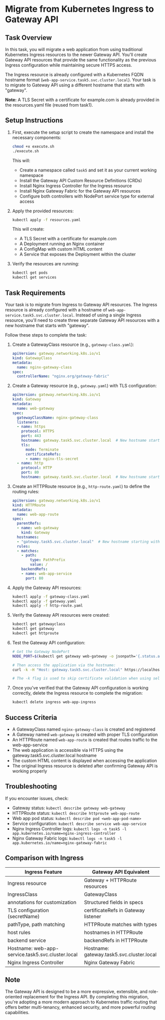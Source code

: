 # Migrate from Kubernetes Ingress to Gateway API

## Task Overview
In this task, you will migrate a web application from using traditional Kubernetes Ingress resources to the newer Gateway API. You'll create Gateway API resources that provide the same functionality as the previous Ingress configuration while maintaining secure HTTPS access.

The Ingress resource is already configured with a Kubernetes FQDN hostname format (`web-app-service.task5.svc.cluster.local`). Your task is to migrate to Gateway API using a different hostname that starts with "gateway".

**Note:** A TLS Secret with a certificate for example.com is already provided in the resources.yaml file (reused from task1).

## Setup Instructions

1. First, execute the setup script to create the namespace and install the necessary components:
   ```bash
   chmod +x execute.sh
   ./execute.sh
   ```
   This will:
   - Create a namespace called `task5` and set it as your current working namespace
   - Install the Gateway API Custom Resource Definitions (CRDs)
   - Install Nginx Ingress Controller for the Ingress resource
   - Install Nginx Gateway Fabric for the Gateway API resources
   - Configure both controllers with NodePort service type for external access

2. Apply the provided resources:
   ```bash
   kubectl apply -f resources.yaml
   ```
   This will create:
   - A TLS Secret with a certificate for example.com
   - A Deployment running an Nginx container
   - A ConfigMap with custom HTML content
   - A Service that exposes the Deployment within the cluster

3. Verify the resources are running:
   ```bash
   kubectl get pods
   kubectl get services
   ```

## Task Requirements

Your task is to migrate from Ingress to Gateway API resources. The Ingress resource is already configured with a hostname of `web-app-service.task5.svc.cluster.local`. Instead of using a single Ingress resource, you'll need to create three separate Gateway API resources with a new hostname that starts with "gateway".

Follow these steps to complete the task:

1. Create a GatewayClass resource (e.g., `gateway-class.yaml`):
   ```yaml
   apiVersion: gateway.networking.k8s.io/v1
   kind: GatewayClass
   metadata:
     name: nginx-gateway-class
   spec:
     controllerName: "nginx.org/gateway-fabric"
   ```

2. Create a Gateway resource (e.g., `gateway.yaml`) with TLS configuration:
   ```yaml
   apiVersion: gateway.networking.k8s.io/v1
   kind: Gateway
   metadata:
     name: web-gateway
   spec:
     gatewayClassName: nginx-gateway-class
     listeners:
     - name: https
       protocol: HTTPS
       port: 443
       hostname: gateway.task5.svc.cluster.local  # New hostname starting with "gateway"
       tls:
         mode: Terminate
         certificateRefs:
         - name: nginx-tls-secret
     - name: http
       protocol: HTTP
       port: 80
       hostname: gateway.task5.svc.cluster.local  # New hostname starting with "gateway"
   ```

3. Create an HTTPRoute resource (e.g., `http-route.yaml`) to define the routing rules:
   ```yaml
   apiVersion: gateway.networking.k8s.io/v1
   kind: HTTPRoute
   metadata:
     name: web-app-route
   spec:
     parentRefs:
     - name: web-gateway
       kind: Gateway
     hostnames:
     - "gateway.task5.svc.cluster.local"  # New hostname starting with "gateway"
     rules:
     - matches:
       - path:
           type: PathPrefix
           value: /
       backendRefs:
       - name: web-app-service
         port: 80
   ```

4. Apply the Gateway API resources:
   ```bash
   kubectl apply -f gateway-class.yaml
   kubectl apply -f gateway.yaml
   kubectl apply -f http-route.yaml
   ```

5. Verify the Gateway API resources were created:
   ```bash
   kubectl get gatewayclass
   kubectl get gateway
   kubectl get httproute
   ```

6. Test the Gateway API configuration:
   ```bash
   # Get the Gateway NodePort
   NODE_PORT=$(kubectl get gateway web-gateway -o jsonpath='{.status.addresses[0].value}')
   
   # Then access the application via the hostname:
   curl -k -H "Host: gateway.task5.svc.cluster.local" https://localhost:$NODE_PORT
   
   # The -k flag is used to skip certificate validation when using self-signed certificates
   ```

7. Once you've verified that the Gateway API configuration is working correctly, delete the Ingress resource to complete the migration:
   ```bash
   kubectl delete ingress web-app-ingress
   ```

## Success Criteria
- A GatewayClass named `nginx-gateway-class` is created and registered
- A Gateway named `web-gateway` is created with proper TLS configuration
- An HTTPRoute named `web-app-route` is created that routes traffic to the web-app-service
- The web application is accessible via HTTPS using the gateway.task5.svc.cluster.local hostname
- The custom HTML content is displayed when accessing the application
- The original Ingress resource is deleted after confirming Gateway API is working properly

## Troubleshooting
If you encounter issues, check:
- Gateway status: `kubectl describe gateway web-gateway`
- HTTPRoute status: `kubectl describe httproute web-app-route`
- Web app pod status: `kubectl describe pod <web-app-pod-name>`
- Service configuration: `kubectl describe service web-app-service`
- Nginx Ingress Controller logs: `kubectl logs -n task5 -l app.kubernetes.io/name=nginx-ingress-controller`
- Nginx Gateway Fabric logs: `kubectl logs -n task5 -l app.kubernetes.io/name=nginx-gateway-fabric`

## Comparison with Ingress
| Ingress Feature | Gateway API Equivalent |
|----------------|------------------------|
| Ingress resource | Gateway + HTTPRoute resources |
| IngressClass | GatewayClass |
| annotations for customization | Structured fields in specs |
| TLS configuration (secretName) | certificateRefs in Gateway listener |
| pathType, path matching | HTTPRoute matches with types |
| host rules | hostnames in HTTPRoute |
| backend service | backendRefs in HTTPRoute |
| Hostname: web-app-service.task5.svc.cluster.local | Hostname: gateway.task5.svc.cluster.local |
| Nginx Ingress Controller | Nginx Gateway Fabric |

## Note
The Gateway API is designed to be a more expressive, extensible, and role-oriented replacement for the Ingress API. By completing this migration, you're adopting a more modern approach to Kubernetes traffic routing that offers better multi-tenancy, enhanced security, and more powerful routing capabilities.
